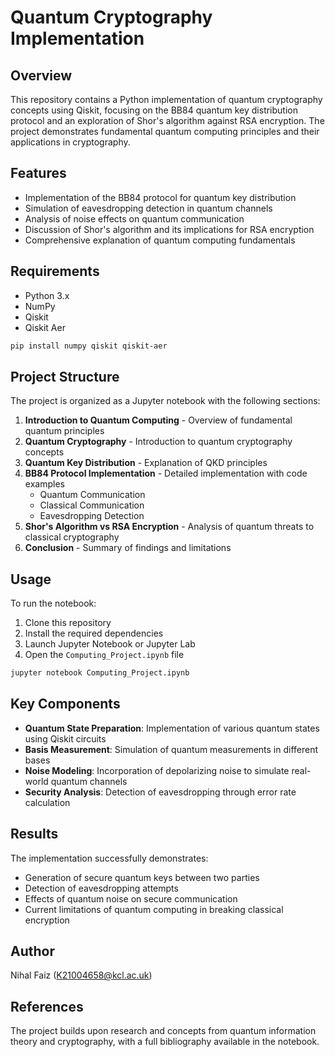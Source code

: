 # Quantum Cryptography Implementation

## Overview
This repository contains a Python implementation of quantum cryptography concepts using Qiskit, focusing on the BB84 quantum key distribution protocol and an exploration of Shor's algorithm against RSA encryption. The project demonstrates fundamental quantum computing principles and their applications in cryptography.

## Features
- Implementation of the BB84 protocol for quantum key distribution
- Simulation of eavesdropping detection in quantum channels
- Analysis of noise effects on quantum communication
- Discussion of Shor's algorithm and its implications for RSA encryption
- Comprehensive explanation of quantum computing fundamentals

## Requirements
- Python 3.x
- NumPy
- Qiskit
- Qiskit Aer

```bash
pip install numpy qiskit qiskit-aer
```

## Project Structure
The project is organized as a Jupyter notebook with the following sections:
1. **Introduction to Quantum Computing** - Overview of fundamental quantum principles
2. **Quantum Cryptography** - Introduction to quantum cryptography concepts
3. **Quantum Key Distribution** - Explanation of QKD principles
4. **BB84 Protocol Implementation** - Detailed implementation with code examples
   - Quantum Communication
   - Classical Communication
   - Eavesdropping Detection
5. **Shor's Algorithm vs RSA Encryption** - Analysis of quantum threats to classical cryptography
6. **Conclusion** - Summary of findings and limitations

## Usage
To run the notebook:
1. Clone this repository
2. Install the required dependencies
3. Launch Jupyter Notebook or Jupyter Lab
4. Open the `Computing_Project.ipynb` file

```bash
jupyter notebook Computing_Project.ipynb
```

## Key Components
- **Quantum State Preparation**: Implementation of various quantum states using Qiskit circuits
- **Basis Measurement**: Simulation of quantum measurements in different bases
- **Noise Modeling**: Incorporation of depolarizing noise to simulate real-world quantum channels
- **Security Analysis**: Detection of eavesdropping through error rate calculation

## Results
The implementation successfully demonstrates:
- Generation of secure quantum keys between two parties
- Detection of eavesdropping attempts
- Effects of quantum noise on secure communication
- Current limitations of quantum computing in breaking classical encryption

## Author
Nihal Faiz (K21004658@kcl.ac.uk)


## References
The project builds upon research and concepts from quantum information theory and cryptography, with a full bibliography available in the notebook.
